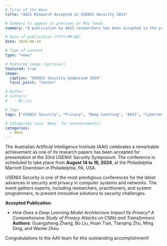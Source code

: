 ```yaml
---
# Title of the News
title: "AAII Research Accepted at USENIX Security 2024"

# Summary to appear in previews or RSS feeds
summary: "A publication by AAII researchers has been accepted to the prestigious USENIX Security 2024 Symposium, a premier event in computer security and privacy research."

# Date of publication (YYYY-MM-DD)
date: 2024-08-14

# Type of content
type: "news"

# Featured image (optional)
featured: true
image:
  caption: "USENIX Security Symposium 2024"
  focal_point: "Center"

# Author
# authors:
#   - Bo_Liu

# Tags
tags: ["USENIX Security", "Privacy", "Deep Learning", "AAII", "Cybersecurity"]

# Categories (use 'News' for announcements)
categories:
  - News
---
```

The Australian Artificial Intelligence Institute (AAII) celebrates a remarkable achievement as one of its research papers has been accepted for presentation at the 33rd USENIX Security Symposium. The conference is scheduled to take place from **August 14 to 16, 2024**, at the Philadelphia Marriott Downtown in Philadelphia, PA, USA.

USENIX Security is one of the most prestigious conferences for the latest advances in security and privacy in computer systems and networks. The event gathers experts, including researchers, practitioners, and system programmers, to present innovative solutions to security challenges.

**Accepted Publication**:
- *How Does a Deep Learning Model Architecture Impact Its Privacy? A Comprehensive Study of Privacy Attacks on CNNs and Transformers*  
   **Authors**: Guangsheng Zhang, Bo Liu, Huan Tian, Tianqing Zhu, Ming Ding, and Wanlei Zhou  

Congratulations to the AAII team for this outstanding accomplishment!
